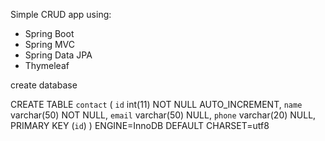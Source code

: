 Simple CRUD app using:
- Spring Boot
- Spring MVC 
- Spring Data JPA 
- Thymeleaf


create database 

CREATE TABLE `contact` (
 `id` int(11) NOT NULL AUTO_INCREMENT,
 `name` varchar(50) NOT NULL,
 `email` varchar(50) NULL,
 `phone` varchar(20) NULL,
 PRIMARY KEY (`id`)
) ENGINE=InnoDB DEFAULT CHARSET=utf8
